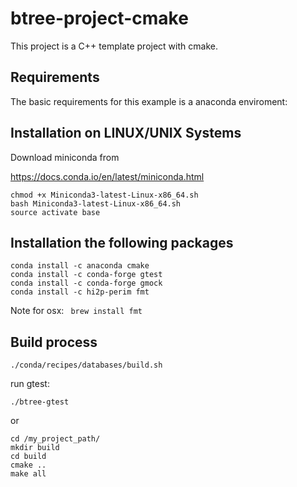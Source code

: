btree-project-cmake
==========================
This project is a C++ template project with cmake.


Requirements
-------------
The basic requirements for this example is a anaconda enviroment:


## Installation on LINUX/UNIX Systems

Download miniconda from

https://docs.conda.io/en/latest/miniconda.html

```
chmod +x Miniconda3-latest-Linux-x86_64.sh
bash Miniconda3-latest-Linux-x86_64.sh
source activate base
```

## Installation the following packages

```
conda install -c anaconda cmake
conda install -c conda-forge gtest
conda install -c conda-forge gmock
conda install -c hi2p-perim fmt
```

Note for osx:
` brew install fmt`


Build process
-------------
```
./conda/recipes/databases/build.sh
```

run gtest:
```
./btree-gtest
```

or 

```
cd /my_project_path/
mkdir build
cd build
cmake ..
make all
```
